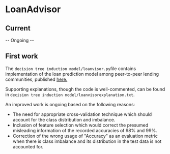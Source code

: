 # LoanAdvisor
## Current
-- Ongoing --

## First work
The `decision tree induction model/loanvisor.py`file contains implementation of the loan prediction model among peer-to-peer lending communities, published [here.](https://www.researchgate.net/profile/Abdul-Gilal/publication/336775046_A_Boosted_Decision_Tree_Model_for_Predicting_Loan_Default_in_P2P_Lending_Communities/links/5db1a569299bf111d4c0a2f8/A-Boosted-Decision-Tree-Model-for-Predicting-Loan-Default-in-P2P-Lending-Communities.pdf)

Supporting explanations, though the code is well-commented, can be found in `decision tree induction model/loanvisorexplanation.txt`.

An improved work is ongoing based on the following reasons:
* The need for appropriate cross-validation technique which should account for the class distribution and imbalance.
* Inclusion of feature selection which would correct the presumed misleading information of the recorded accuracies of 98% and 99%.
* Correction of the wrong usage of "Accuracy" as an evaluation metric when there is class imbalance and its distribution in the test data is not accounted for.

